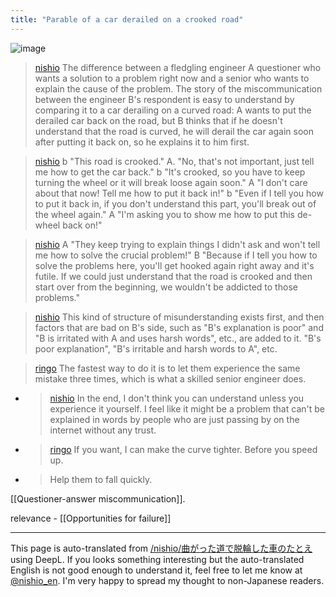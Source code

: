 ```yaml
---
title: "Parable of a car derailed on a crooked road"
---
```


![image](https://gyazo.com/5dbd8b7e602d5d3ebf3cd5b4e6bdc89f/thumb/1000)
> [nishio](https://twitter.com/nishio/status/1753590473950978443/quick_promote_web/intro) The difference between a fledgling engineer A questioner who wants a solution to a problem right now and a senior who wants to explain the cause of the problem. The story of the miscommunication between the engineer B's respondent is easy to understand by comparing it to a car derailing on a curved road: A wants to put the derailed car back on the road, but B thinks that if he doesn't understand that the road is curved, he will derail the car again soon after putting it back on, so he explains it to him first.

> [nishio](https://twitter.com/nishio/status/1753591187511148762) b "This road is crooked."
>  A. "No, that's not important, just tell me how to get the car back."
>  b "It's crooked, so you have to keep turning the wheel or it will break loose again soon."
>  A "I don't care about that now! Tell me how to put it back in!"
>  b "Even if I tell you how to put it back in, if you don't understand this part, you'll break out of the wheel again."
>  A "I'm asking you to show me how to put this de-wheel back on!"

> [nishio](https://twitter.com/nishio/status/1753591874613608875)
>  A "They keep trying to explain things I didn't ask and won't tell me how to solve the crucial problem!"
>  B "Because if I tell you how to solve the problems here, you'll get hooked again right away and it's futile. If we could just understand that the road is crooked and then start over from the beginning, we wouldn't be addicted to those problems."

> [nishio](https://twitter.com/nishio/status/1753593045252194679) This kind of structure of misunderstanding exists first, and then factors that are bad on B's side, such as "B's explanation is poor" and "B is irritated with A and uses harsh words", etc., are added to it. "B's poor explanation", "B's irritable and harsh words to A", etc.



> [ringo](https://twitter.com/ringo/status/1753593416443924845) The fastest way to do it is to let them experience the same mistake three times, which is what a skilled senior engineer does.
- > [nishio](https://twitter.com/nishio/status/1753593840685224221) In the end, I don't think you can understand unless you experience it yourself. I feel like it might be a problem that can't be explained in words by people who are just passing by on the internet without any trust.
- > [ringo](https://twitter.com/ringo/status/1753594764786803085) If you want, I can make the curve tighter. Before you speed up.
- >  Help them to fall quickly.

[[Questioner-answer miscommunication]].

relevance
    - [[Opportunities for failure]]

---
This page is auto-translated from [/nishio/曲がった道で脱輪した車のたとえ](https://scrapbox.io/nishio/曲がった道で脱輪した車のたとえ) using DeepL. If you looks something interesting but the auto-translated English is not good enough to understand it, feel free to let me know at [@nishio_en](https://twitter.com/nishio_en). I'm very happy to spread my thought to non-Japanese readers.
